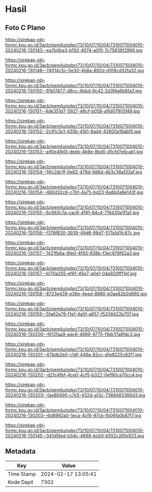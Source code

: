 # Hasil

## Foto C Plano

https://sirekap-obj-formc.kpu.go.id/3acb/pemilu/pdpr/73/10/07/10/04/7310071004010-20240216-130143--ea7b0ba3-b192-4074-a0f5-7c75838f2966.jpg

https://sirekap-obj-formc.kpu.go.id/3acb/pemilu/pdpr/73/10/07/10/04/7310071004010-20240216-130148--74014c5c-0e30-4b8a-892d-d109cd32fa32.jpg

https://sirekap-obj-formc.kpu.go.id/3acb/pemilu/pdpr/73/10/07/10/04/7310071004010-20240216-130150--81b17477-d9cc-4bbd-9c42-2d3f4a6b8fa3.jpg

https://sirekap-obj-formc.kpu.go.id/3acb/pemilu/pdpr/73/10/07/10/04/7310071004010-20240216-130151--4de351d7-5927-46cf-b058-a1fd07905f49.jpg

https://sirekap-obj-formc.kpu.go.id/3acb/pemilu/pdpr/73/10/07/10/04/7310071004010-20240216-130152--2c91c3c1-435b-41b1-8ad4-42600a16abf0.jpg

https://sirekap-obj-formc.kpu.go.id/3acb/pemilu/pdpr/73/10/07/10/04/7310071004010-20240216-130153--a90e48d3-deeb-4b9e-9bd5-d1cfd7e6cab1.jpg

https://sirekap-obj-formc.kpu.go.id/3acb/pemilu/pdpr/73/10/07/10/04/7310071004010-20240216-130154--56c2dc1f-0e82-476d-9d6d-4b3c38a133af.jpg

https://sirekap-obj-formc.kpu.go.id/3acb/pemilu/pdpr/73/10/07/10/04/7310071004010-20240216-130154--480d32c6-c7bf-4a75-bd23-6a6b0a9e143f.jpg

https://sirekap-obj-formc.kpu.go.id/3acb/pemilu/pdpr/73/10/07/10/04/7310071004010-20240216-130155--6c983c7a-cac8-4191-84c4-718430e1f1a1.jpg

https://sirekap-obj-formc.kpu.go.id/3acb/pemilu/pdpr/73/10/07/10/04/7310071004010-20240216-130156--f378f830-3939-49d8-98d7-517a1d1fc87c.jpg

https://sirekap-obj-formc.kpu.go.id/3acb/pemilu/pdpr/73/10/07/10/04/7310071004010-20240216-130157--1421fb6a-9fe0-4f93-938b-f3ec979f62a3.jpg

https://sirekap-obj-formc.kpu.go.id/3acb/pemilu/pdpr/73/10/07/10/04/7310071004010-20240216-130157--b170a255-ef81-45e7-a0e1-04a920ff11ef.jpg

https://sirekap-obj-formc.kpu.go.id/3acb/pemilu/pdpr/73/10/07/10/04/7310071004010-20240216-130158--8723e439-e36e-4eed-8880-b0ae82b0d665.jpg

https://sirekap-obj-formc.kpu.go.id/3acb/pemilu/pdpr/73/10/07/10/04/7310071004010-20240216-130159--5fa62a79-f1e1-4a5f-a957-f5208422b707.jpg

https://sirekap-obj-formc.kpu.go.id/3acb/pemilu/pdpr/73/10/07/10/04/7310071004010-20240216-130200--f612faa9-adc6-4699-9775-f9dc17a6fdc3.jpg

https://sirekap-obj-formc.kpu.go.id/3acb/pemilu/pdpr/73/10/07/10/04/7310071004010-20240216-130201--47bdb2e0-c1df-449a-82cc-d1e8225c82f1.jpg

https://sirekap-obj-formc.kpu.go.id/3acb/pemilu/pdpr/73/10/07/10/04/7310071004010-20240216-130202--d21c4fbf-4ce0-4cf5-b322-0ef90ca70cc4.jpg

https://sirekap-obj-formc.kpu.go.id/3acb/pemilu/pdpr/73/10/07/10/04/7310071004010-20240216-130203--fae86490-c7e5-432d-a13c-7388483366d3.jpg

https://sirekap-obj-formc.kpu.go.id/3acb/pemilu/pdpr/73/10/07/10/04/7310071004010-20240216-130203--6d8992a0-1eca-4cf6-97cb-fb06fa0b87f7.jpg

https://sirekap-obj-formc.kpu.go.id/3acb/pemilu/pdpr/73/10/07/10/04/7310071004010-20240216-130145--341d5fed-b34c-4668-bcb0-b552c261e923.jpg


## Metadata

| Key        | Value               |
| ---------- | ------------------- |
| Time Stamp | 2024-02-17 13:05:41 |
| Kode Dapil | 7302                |



